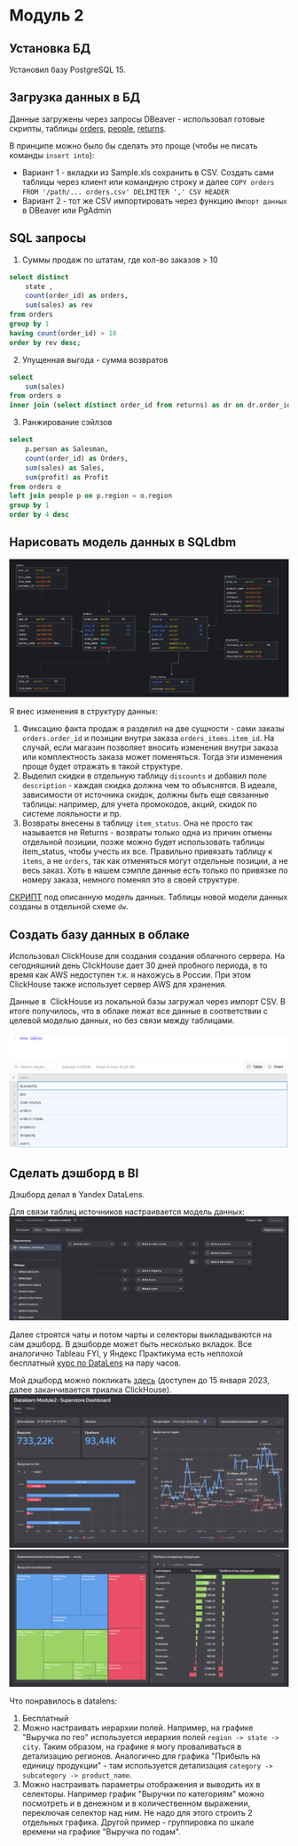 
# Модуль 2

## Установка БД

Установил базу PostgreSQL 15.

## Загрузка данных в БД

Данные загружены через запросы DBeaver - использовал готовые скрипты, таблицы [orders](data_upload_sql/orders.sql), [people](data_upload_sql/people.sql), [returns](/data_upload_sql/returns.sql).

В принципе можно было бы сделать это проще (чтобы не писать команды `insert into`):
- Вариант 1 - вкладки из Sample.xls сохранить в CSV. Создать сами таблицы через клиент или командную строку и далее `COPY orders FROM '/path/... orders.csv' DELIMITER ',' CSV HEADER
`
- Вариант 2 - тот же CSV импортировать через функцию `Импорт данных` в DBeaver или PgAdmin

## SQL запросы

1. Суммы продаж по штатам, где кол-во заказов > 10
```sql
select distinct
	state ,
	count(order_id) as orders,
	sum(sales) as rev
from orders
group by 1
having count(order_id) > 10
order by rev desc;
```

2. Упущенная выгода - сумма возвратов
```sql
select
	sum(sales)
from orders o
inner join (select distinct order_id from returns) as dr on dr.order_id = o.order_id ;
```

3. Ранжирование сэйлзов
```sql
select
	p.person as Salesman,
	count(order_id) as Orders,
	sum(sales) as Sales,
	sum(profit) as Profit
from orders o
left join people p on p.region = o.region
group by 1
order by 4 desc
```

## Нарисовать модель данных в SQLdbm

![](Pics/data_model_physical_v4.png)

Я внес изменения в структуру данных:
1. Фиксацию факта продаж я разделил на две сущности - сами заказы `orders.order_id` и позиции внутри заказа `orders_items.item_id`. На случай, если магазин позволяет вносить изменения внутри заказа или комплектность заказа может поменяться. Тогда эти изменения проще будет отражать в такой структуре.
2. Выделил скидки в отдельную таблицу `discounts` и добавил поле `description` - каждая скидка должна чем то объяснятся. В идеале, зависимости от источника скидок, должны быть еще связанные таблицы: например, для учета промокодов, акций, скидок по системе лояльности и пр.
3. Возвраты внесены в таблицу `item_status`. Она не просто так называется не Returns - возвраты только одна из причин отмены отдельной позиции, позже можно будет использовать таблицы item_status, чтобы учесть их все. Правильно привязать таблицу к `items`, а не `orders`, так как отменяться могут отдельные позиции, а не весь заказ. Хоть в нашем сэмпле данные есть только по привязке по номеру заказа, немного поменял это в своей структуре.

[СКРИПТ](from_public_to_dw.sql) под описанную модель данных. Таблицы новой модели данных созданы в отдельной схеме `dw`.

## Создать базу данных в облаке

Использовал ClickHouse для создания создания облачного сервера. На сегодняшний день ClickHouse дает 30 дней пробного периода, в то время как AWS недоступен т.к. я нахожусь в России. При этом ClickHouse также использует сервер AWS для хранения.

Данные в  ClickHouse из локальной базы загружал через импорт CSV. В итоге получилось, что в облаке лежат все данные в соответствии с целевой моделью данных, но без связи между таблицами.

![](Pics/Clickhouse_tables_1.png)

## Сделать дэшборд в BI

Дэшборд делал в Yandex DataLens.

Для связи таблиц источников настраивается модель данных:
![](Pics/datalens_datamodel_1.png)

Далее строятся чаты и потом чарты и селекторы выкладываются на сам дэшборд. В дэшборде может быть несколько вкладок. Все аналогично Tableau
FYI, у Яндекс Практикума есть неплохой бесплатный [курс по DataLens](https://practicum.yandex.ru/profile/ycloud-datalens/) на пару часов.

Мой дэшборд можно покликать [здесь](https://datalens.yandex/rhk5utrohrfih) (доступен до 15 января 2023, далее заканчивается триалка ClickHouse).
![](Pics/datalens_page1.png)
![](Pics/datalens_page2.png)

Что понравилось в datalens:

1. Бесплатный
2. Можно настраивать иерархии полей. Например, на графике "Выручка по гео" используется иерархия полей `region -> state -> city`. Таким образом, на графике я могу проваливаться в детализацию регионов. Аналогично для графика "Прибыль на единицу продукции" - там используется детализация `category -> subcategory -> product_name`.
3. Можно настраивать параметры отображения и выводить их в селекторы. Например график "Выручки по категориям" можно посмотреть и в денежном и в количественном выражении, переключая селектор над ним. Не надо для этого строить 2 отдельных графика. Другой пример - группировка по шкале времени на графике "Выручка по годам".
